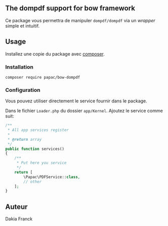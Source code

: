 ## The dompdf support for bow framework

Ce package vous permettra de manipuler `dompdf/dompdf` via un _wrapper_ simple et intuitif.

## Usage

Installez une copie du package avec [composer](https://getcomposer.org).

### Installation
```
composer require papac/bow-dompdf
```

### Configuration

Vous pouvez utiliser directement le service fournir dans le package.

Dans le fichier `Loader.php` du dossier `app/Kernel`. Ajoutez le service comme suit:


```php
/**
 * All app services register
 *
 * @return array
 */
public function services()
{
    /**
     * Put here you service
     */
    return [
        \Papac\PDFService::class,
        // other
    ];
}
```

## Auteur

Dakia Franck